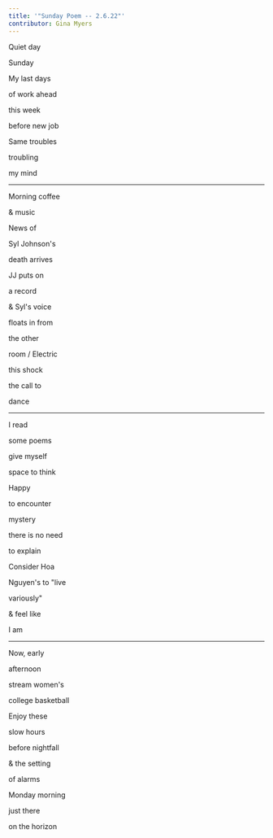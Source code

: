 ```yaml
---
title: '"Sunday Poem -- 2.6.22"'
contributor: Gina Myers
---
```


Quiet day

Sunday

My last days

of work ahead

this week

before new job

Same troubles

troubling

my mind

---

Morning coffee

& music

News of

Syl Johnson's

death arrives

JJ puts on

a record

& Syl's voice

floats in from

the other

room / Electric

this shock

the call to

dance

---

I read

some poems

give myself

space to think

Happy

to encounter

mystery

there is no need

to explain

Consider Hoa

Nguyen's to "live

variously"

& feel like

I am

---

Now, early

afternoon

stream women's

college basketball

Enjoy these

slow hours

before nightfall

& the setting

of alarms

Monday morning

just there

on the horizon
